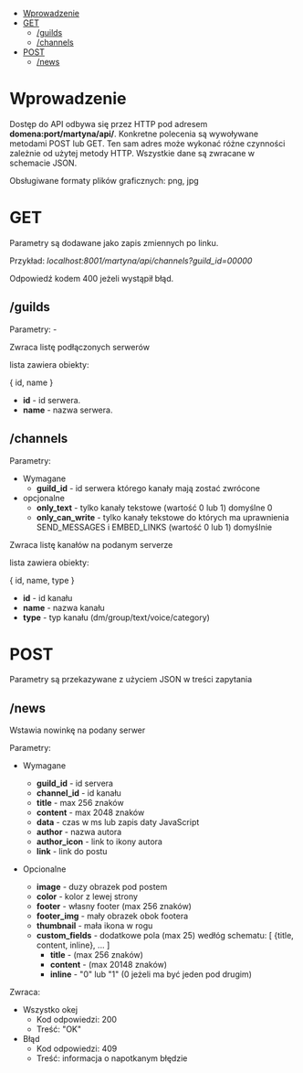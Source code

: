 - [Wprowadzenie](#wprowadzenie)
- [GET](#get)
	- [/guilds](#guilds)
	- [/channels](#channels)
- [POST](#post)
	- [/news](#news)

# Wprowadzenie
Dostęp do API odbywa się przez HTTP pod adresem **domena:port/martyna/api/**.
Konkretne polecenia są wywoływane metodami POST lub GET. Ten sam adres może wykonać różne czynności zależnie od użytej metody HTTP.
Wszystkie dane są zwracane w schemacie JSON.

Obsługiwane formaty plików graficznych: png, jpg

# GET
Parametry są dodawane jako zapis zmiennych po linku. 

Przykład: *localhost:8001/martyna/api/channels?guild_id=00000*

Odpowiedź kodem 400 jeżeli wystąpił błąd.

## /guilds
Parametry: - 

Zwraca listę podłączonych serwerów

lista zawiera obiekty:

 { id, name }
- **id** - id serwera.
- **name** - nazwa serwera.

## /channels
Parametry: 
- Wymagane
	- **guild_id** - id serwera którego kanały mają zostać zwrócone 
- opcjonalne
	- **only_text** - tylko kanały tekstowe (wartość 0 lub 1) domyślne 0
	- **only_can_write** - tylko kanały tekstowe do których ma uprawnienia SEND_MESSAGES i EMBED_LINKS (wartość 0 lub 1) domyślnie

Zwraca listę kanałów na podanym serverze 

lista zawiera obiekty:

 { id, name, type }
- **id** - id kanału
- **name** - nazwa kanału
- **type** - typ kanału (dm/group/text/voice/category)

# POST
Parametry są przekazywane z użyciem JSON w treści zapytania

## /news
Wstawia nowinkę na podany serwer

Parametry:
- Wymagane
	- **guild_id** - id servera
	- **channel_id** - id kanału 
	- **title** - max 256 znaków
	- **content** - max 2048 znaków
	- **data** - czas w ms lub zapis daty JavaScript
	- **author** - nazwa autora
	- **author_icon** - link to ikony autora
	- **link** - link do postu 
	
- Opcionalne
	- **image** - duzy obrazek pod postem
	- **color** - kolor z lewej strony
	- **footer** - własny footer (max 256 znaków)
	- **footer_img** - mały obrazek obok footera
	- **thumbnail** - mała ikona w rogu
	- **custom_fields** - dodatkowe pola (max 25) wedłóg schematu: [ {title, content, inline}, ... ]
		- **title** - (max 256 znaków)
		- **content** - (max 20148 znaków)
		- **inline** - "0" lub "1" (0 jeżeli ma być jeden pod drugim)

Zwraca:
- Wszystko okej
	- Kod odpowiedzi: 200
	- Treść: "OK"
- Błąd
	- Kod odpowiedzi: 409
	- Treść: informacja o napotkanym błędzie
